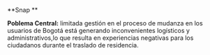 **Snap **



**Poblema Central:**
 limitada gestión en el proceso de mudanza en los usuarios de Bogotá está generando inconvenientes 
 logísticos y administrativos,lo que resulta en experiencias negativas para los ciudadanos durante 
 el traslado de residencia.

 
